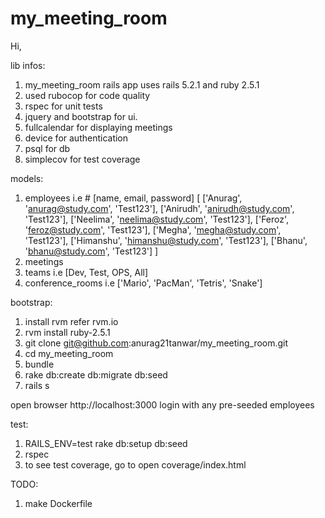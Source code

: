 # my_meeting_room

Hi,

lib infos:
1) my_meeting_room rails app uses rails 5.2.1 and ruby 2.5.1
2) used rubocop for code quality
3) rspec for unit tests
4) jquery and bootstrap for ui.
5) fullcalendar for displaying meetings
6) device for authentication
7) psql for db
8) simplecov for test coverage

models:
1) employees i.e # [name, email, password]
             [
              ['Anurag', 'anurag@study.com', 'Test123'],
              ['Anirudh', 'anirudh@study.com', 'Test123'],
              ['Neelima', 'neelima@study.com', 'Test123'],
              ['Feroz', 'feroz@study.com', 'Test123'],
              ['Megha', 'megha@study.com', 'Test123'],
              ['Himanshu', 'himanshu@study.com', 'Test123'],
              ['Bhanu', 'bhanu@study.com', 'Test123']
             ]
2) meetings
3) teams i.e [Dev, Test, OPS, All]
4) conference_rooms i.e ['Mario', 'PacMan', 'Tetris', 'Snake']

bootstrap:
1) install rvm refer rvm.io
2) rvm install ruby-2.5.1
3) git clone git@github.com:anurag21tanwar/my_meeting_room.git
4) cd my_meeting_room
5) bundle
6) rake db:create db:migrate db:seed
7) rails s

open browser http://localhost:3000
login with any pre-seeded employees

test:
1) RAILS_ENV=test rake db:setup db:seed
2) rspec
3) to see test coverage, go to open coverage/index.html

TODO:
1) make Dockerfile